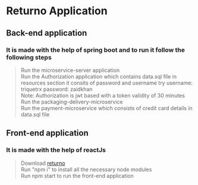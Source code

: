 # Returno Application 
## Back-end application
### It is made with the help of spring boot and to run it follow the following steps
> Run the microservice-server application<br/>
> Run the Authorization application which contains data.sql file in resources section it consits of password and username try username: triquetrx password: zaidkhan<br/>
> Note: Authorization is jwt based with a token validity of 30 minutes <br/>
> Run the packaging-delivery-microservice <br/>
> Run the payment-microservice which consists of credit card details in data.sql file

## Front-end application
### It is made with the help of reactJs
> Download [returno](https://github.com/triquetrx/return-order)<br/>
> Run "npm i" to install all the necessary node modules<br/>
> Run npm start to run the front-end application
